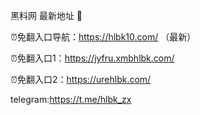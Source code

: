黑料网 最新地址 👋

⏰免翻入口导航：https://hlbk10.com/ （最新）

⏰免翻入口1：https://jyfru.xmbhlbk.com/

⏰免翻入口2：https://urehlbk.com/

telegram:https://t.me/hlbk_zx
